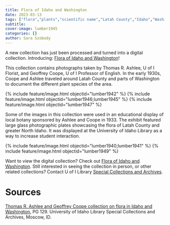 ```yaml
---
title: Flora of Idaho and Washington
date: 2023-03-13
tags: ["flora","plants","scientific name","Latah County","Idaho","Washington","photographs"]
subtitle: 
cover-image: lumber1945
categories: []
author: Sara Szobody
---
```


A new collection has just been processed and turned into a digital collection. Introducing: [Flora of Idaho and Washington](https://www.lib.uidaho.edu/digital/flora/)!

This collection contains photographs taken by Thomas R. Ashlee, U of I Florist, and Geoffrey Coope, U of I Professor of English. In the early 1930s, Coope and Ashlee traveled around Latah County and parts of Washington to document the different plant species of the area.

{% include feature/image.html objectid="lumber1942" %}
{% include feature/image.html objectid="lumber1946;lumber1945" %}
{% include feature/image.html objectid="lumber1947" %}

Some of the images in this collection were used in an educational display of local botany sponsored by Ashlee and Coope in 1933. The exhibit featured large glass photographic plates showcasing the flora of Latah County and greater North Idaho. It was displayed at the University of Idaho Library as a way to increase student interaction.

{% include feature/image.html objectid="lumber1940;lumber1941" %}
{% include feature/image.html objectid="lumber1949" %}

Want to view the digital collection? Check out [Flora of Idaho and Washington](https://www.lib.uidaho.edu/digital/flora/). Still interested in seeing the collection in person, or other related collections? Contact U of I Library [Special Collections and Archives](https://www.lib.uidaho.edu/special-collections/).

# Sources

[Thomas R. Ashlee and Geoffrey Coope collection on flora in Idaho and Washington](https://archiveswest.orbiscascade.org/ark:80444/xv372138), PG 129. University of Idaho Library Special Collections and Archives, Moscow, ID.